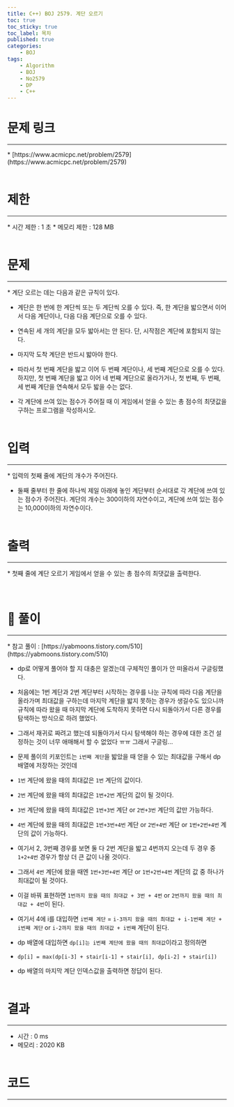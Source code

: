 ```yaml
---
title: C++) BOJ 2579. 계단 오르기
toc: true
toc_sticky: true
toc_label: 목차
published: true
categories:
    - BOJ
tags:
    - Algorithm
    - BOJ
    - No2579
    - DP
    - C++
---
```


# 문제 링크
<hr>
* [https://www.acmicpc.net/problem/2579](https://www.acmicpc.net/problem/2579)<br><br>
 
# 제한
<hr>
* 시간 제한 : 1 초
* 메모리 제한 : 128 MB<br><br>

# 문제
<hr>
* 계단 오르는 데는 다음과 같은 규칙이 있다.
 
* 계단은 한 번에 한 계단씩 또는 두 계단씩 오를 수 있다. 즉, 한 계단을 밟으면서 이어서 다음 계단이나, 다음 다음 계단으로 오를 수 있다.
* 연속된 세 개의 계단을 모두 밟아서는 안 된다. 단, 시작점은 계단에 포함되지 않는다.
* 마지막 도착 계단은 반드시 밟아야 한다.
* 따라서 첫 번째 계단을 밟고 이어 두 번째 계단이나, 세 번째 계단으로 오를 수 있다. 하지만, 첫 번째 계단을 밟고 이어 네 번째 계단으로 올라가거나, 첫 번째, 두 번째, 세 번째 계단을 연속해서 모두 밟을 수는 없다.
 
* 각 계단에 쓰여 있는 점수가 주어질 때 이 게임에서 얻을 수 있는 총 점수의 최댓값을 구하는 프로그램을 작성하시오.<br><br>

# 입력
<hr>
* 입력의 첫째 줄에 계단의 개수가 주어진다.
 
* 둘째 줄부터 한 줄에 하나씩 제일 아래에 놓인 계단부터 순서대로 각 계단에 쓰여 있는 점수가 주어진다. 계단의 개수는 300이하의 자연수이고, 계단에 쓰여 있는 점수는 10,000이하의 자연수이다.<br><br>

# 출력
<hr>
* 첫째 줄에 계단 오르기 게임에서 얻을 수 있는 총 점수의 최댓값을 출력한다.<br><br><br>

# 👀 풀이
<hr>
* 참고 풀이 : [https://yabmoons.tistory.com/510](https://yabmoons.tistory.com/510)<br>
 
* dp로 어떻게 풀어야 할 지 대충은 알겠는데 구체적인 풀이가 안 떠올라서 구글링했다.
* 처음에는 1번 계단과 2번 계단부터 시작하는 경우를 나눈 규칙에 따라 다음 계단을 올라가며 최대값을 구하는데 마지막 계단을 밟지 못하는 경우가 생길수도 있으니까 규칙에 따라 왔을 때 마지막 계단에 도착하지 못하면 다시 되돌아가서 다른 경우를 탐색하는 방식으로 하려 했었다.
* 그래서 재귀로 짜려고 했는데 되돌아가서 다시 탐색해야 하는 경우에 대한 조건 설정하는 것이 너무 애매해서 할 수 없었다 ㅠㅠ 그래서 구글링...<br>
 
* 문제 풀이의 키포인트는 `i번째 계단`을 밟았을 때 얻을 수 있는 최대값을 구해서 dp 배열에 저장하는 것인데<br>
 
* `1번` 계단에 왔을 때의 최대값은 `1번` 계단의 값이다.<br>
 
* `2번` 계단에 왔을 때의 최대값은 `1번+2번` 계단의 값이 될 것이다.<br>
 
* `3번` 계단에 왔을 때의 최대값은 `1번+3번` 계단 or `2번+3번` 계단의 값만 가능하다.<br>
 
* `4번` 계단에 왔을 때의 최대값은 `1번+3번+4번` 계단 or `2번+4번` 계단 or `1번+2번+4번` 계단의 값이 가능하다.
* 여기서 2, 3번째 경우를 보면 둘 다 2번 계단을 밟고 4번까지 오는데 두 경우 중 `1+2+4번` 경우가 항상 더 큰 값이 나올 것이다.
* 그래서 `4번` 계단에 왔을 때엔 `1번+3번+4번` 계단 or `1번+2번+4번` 계단의 값 중 하나가 최대값이 될 것이다.
* 이걸 바꿔 표현하면 `1번까지 왔을 때의 최대값 + 3번 + 4번` or `2번까지 왔을 때의 최대값 + 4번`이 된다.
* 여기서 4에 i를 대입하면 `i번째 계단` = `i-3까지 왔을 때의 최대값 + i-1번째 계단 + i번째 계단` or `i-2까지 왔을 때의 최대값 + i번째` 계단이 된다.
* dp 배열에 대입하면 `dp[i]는 i번째 계단에 왔을 때의 최대값`이라고 정의하면
* `dp[i] = max(dp[i-3] + stair[i-1] + stair[i], dp[i-2] + stair[i])`<br>
 
* dp 배열의 마지막 계단 인덱스값을 출력하면 정답이 된다.<br><br>
 
# 결과 
<hr>

 * 시간 : 0 ms
 * 메모리 : 2020 KB<br><br>
 
# 코드
<hr>

<script src="https://gist.github.com/miro7923/b85c3cb316ef7b853fb1e0b73248b886.js"></script>
